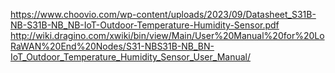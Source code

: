 https://www.choovio.com/wp-content/uploads/2023/09/Datasheet_S31B-NB-S31B-NB_NB-IoT-Outdoor-Temperature-Humidity-Sensor.pdf
http://wiki.dragino.com/xwiki/bin/view/Main/User%20Manual%20for%20LoRaWAN%20End%20Nodes/S31-NBS31B-NB_BN-IoT_Outdoor_Temperature_Humidity_Sensor_User_Manual/
